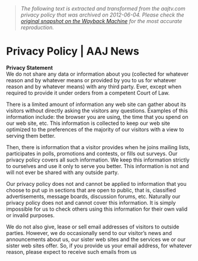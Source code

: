 > *The following text is extracted and transformed from the aajtv.com privacy policy that was archived on 2012-06-04. Please check the [original snapshot on the Wayback Machine](https://web.archive.org/web/20120604192841id_/http%3A//www.aaj.tv/privacy-policy) for the most accurate reproduction.*

# Privacy Policy | AAJ News

**Privacy Statement**  
We do not share any data or information about you (collected for whatever reason and by whatever means or provided by you to us for whatever reason and by whatever means) with any third party. Ever, except when required to provide it under orders from a competent Court of Law. 

There is a limited amount of information any web site can gather about its visitors without directly asking the visitors any questions. Examples of this information include: the browser you are using, the time that you spend on our web site, etc. This information is collected to keep our web site optimized to the preferences of the majority of our visitors with a view to serving them better. 

Then, there is information that a visitor provides when he joins mailing lists, participates in polls, promotions and contests, or fills out surveys. Our privacy policy covers all such information. We keep this information strictly to ourselves and use it only to serve you better. This information is not and will not ever be shared with any outside party. 

Our privacy policy does not and cannot be applied to information that you choose to put up in sections that are open to public, that is, classified advertisements, message boards, discussion forums, etc. Naturally our privacy policy does not and cannot cover this information. It is simply impossible for us to check others using this information for their own valid or invalid purposes. 

We do not also give, lease or sell email addresses of visitors to outside parties. However, we do occasionally send to our visitor’s news and announcements about us, our sister web sites and the services we or our sister web sites offer. So, if you provide us your email address, for whatever reason, please expect to receive such emails from us
